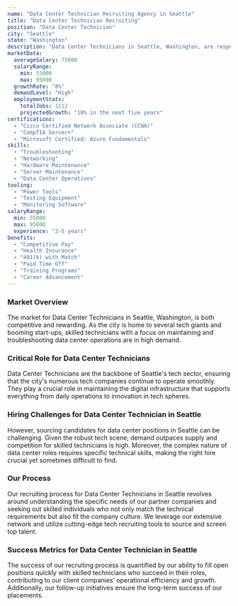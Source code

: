 ```yaml
---
name: "Data Center Technician Recruiting Agency in Seattle"
title: "Data Center Technician Recruiting"
position: "Data Center Technician"
city: "Seattle"
state: "Washington"
description: "Data Center Technicians in Seattle, Washington, are responsible for the daily operations and maintenance of data center servers."
marketData:
  averageSalary: 75000
  salaryRange:
    min: 55000
    max: 95000
  growthRate: "8%"
  demandLevel: "High"
  employmentStats:
    totalJobs: 1112
    projectedGrowth: "10% in the next five years"
certifications:
  - "Cisco Certified Network Associate (CCNA)"
  - "CompTIA Server+"
  - "Microsoft Certified: Azure Fundamentals"
skills:
  - "Troubleshooting"
  - "Networking"
  - "Hardware Maintenance"
  - "Server Maintenance"
  - "Data Center Operations"
tooling:
  - "Power Tools"
  - "Testing Equipment"
  - "Monitoring Software"
salaryRange:
  min: 55000
  max: 95000
  experience: "2-5 years"
benefits:
  - "Competitive Pay"
  - "Health Insurance"
  - "401(k) with Match"
  - "Paid Time Off"
  - "Training Programs"
  - "Career Advancement"
---
```


### Market Overview
The market for Data Center Technicians in Seattle, Washington, is both competitive and rewarding. As the city is home to several tech giants and booming start-ups, skilled technicians with a focus on maintaining and troubleshooting data center operations are in high demand.

### Critical Role for Data Center Technicians
Data Center Technicians are the backbone of Seattle's tech sector, ensuring that the city's numerous tech companies continue to operate smoothly. They play a crucial role in maintaining the digital infrastructure that supports everything from daily operations to innovation in tech spheres.

### Hiring Challenges for Data Center Technician in Seattle
However, sourcing candidates for data center positions in Seattle can be challenging. Given the robust tech scene, demand outpaces supply and competition for skilled technicians is high. Moreover, the complex nature of data center roles requires specific technical skills, making the right hire crucial yet sometimes difficult to find.

### Our Process
Our recruiting process for Data Center Technicians in Seattle revolves around understanding the specific needs of our partner companies and seeking out skilled individuals who not only match the technical requirements but also fit the company culture. We leverage our extensive network and utilize cutting-edge tech recruiting tools to source and screen top talent.

### Success Metrics for Data Center Technician in Seattle
The success of our recruiting process is quantified by our ability to fill open positions quickly with skilled technicians who succeed in their roles, contributing to our client companies’ operational efficiency and growth. Additionally, our follow-up initiatives ensure the long-term success of our placements.